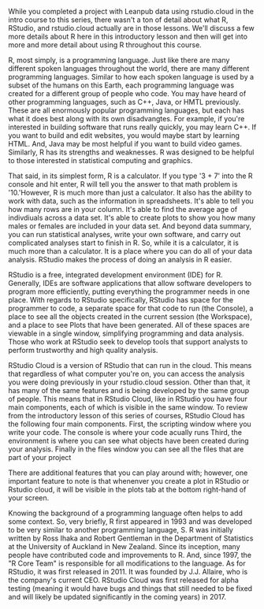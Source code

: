 While you completed a project with Leanpub data using rstudio.cloud in the intro course to this series, there wasn't a ton of detail about what R, RStudio, and rstudio.cloud actually are in those lessons. We'll discuss a few more details about R here in this introductory lesson and then will get into more and more detail about using R throughout this course.

R, most simply, is a programming language. Just like there are many different spoken languages throughout the world, there are many different programming languages. Similar to how each spoken language is used by a subset of the humans on this Earth, each programming language was created for a different group of people who code. You may have heard of other programming languages, such as C++, Java, or HMTL previously. These are all enormously popular programming languages, but each has what it does best along with its own disadvangtes. For example, if you're interested in building software that runs really quickly, you may learn C++. If you want to build and edit websites, you would maybe start by learning HTML. And, Java may be most helpful if you want to build video games. Similarly, R has its strengths and weaknesses. R was designed to be helpful to those interested in statistical computing and graphics. 

That said, in its simplest form, R is a calculator. If you type '3 + 7' into the R console and hit enter, R will tell you the answer to that math problem is '10.'However, R is much more than just a calculator. It also has the ability to work with data, such as the information in spreadsheets. It's able to tell you how many rows are in your column. It's able to find the average age of indivdiuals across a data set. It's able to create plots to show you how many males or females are included in your data set. And beyond data summary, you can run statistical analyses, write your own software, and carry out complicated analyses start to finish in R. So, while it is a calculator, it is much more than a calculator. It is a place where you can do all of your data analysis. RStudio makes the process of doing an analysis in R easier.

RStudio is a free, integrated development environment (IDE) for R. Generally, IDEs are software applications that allow software developers to program more efficiently, putting everything the programmer needs in one place. With regards to RStudio specifically, RStudio has space for the programmer to code, a separate space for that code to run (the Console), a place to see all the objects created in the current session (the Workspace), and a place to see Plots that have been generated. All of these spaces are viewable in a single window, simplifying programming and data analysis. Those who work at RStudio seek to develop tools that support analysts to perform trustworthy and high quality analysis.

RStudio Cloud is a version of RStudio that can run in the cloud. This means that regardless of what computer you're on, you can access the analysis you were doing previously in your rstudio.cloud session. Other than that, it has many of the same features and is being developed by the same group of people. This means that in RStudio Cloud, like in RStudio you have four main components, each of which is visible in the same window. To review from the introductory lesson of this series of courses, RStudio Cloud has the following four main components. First, the scripting window where you write your code. The console is where your code acually runs Third, the environment is where you can see what objects have been created during your analysis. Finally in the files window you can see all the files that are part of your project

There are additional features that you can play around with; however, one important feature to note is that whenenver you create a plot in RStudio or Rstudio cloud, it will be visible in the plots tab at the bottom right-hand of your screen.

Knowing the background of a programming language often helps to add some context. So, very briefly, R first appeared in 1993 and was developed to be very similar to another programming language, S. R was initially written by Ross Ihaka and Robert Gentleman in the Department of Statistics at the University of Auckland in New Zealand. Since its inception, many people have contributed code and improvements to R. And, since 1997, the "R Core Team" is responsible for all modifications to the language. As for RStudio, it was first released in 2011. It was founded by J.J. Allaire, who is the company's current CEO. RStudio Cloud was first released for alpha testing (meaning it would have bugs and things that still needed to be fixed and will likely be updated significantly in the coming years) in 2017.
